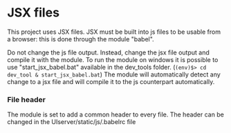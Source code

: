 # JSX files

This project uses JSX files.
JSX must be built into js files to be usable from a browser: this is done through the module "babel".

Do not change the js file output. Instead, change the jsx file output and compile it with the module.
To run the module on windows it is possible to use "start_jsx_babel.bat" available in the dev_tools folder. (`(env)$> cd dev_tool & start_jsx_babel.bat`)
The module will automatically detect any change to a jsx file and will compile it to the js counterpart automatically.

### File header
The module is set to add a common header to every file. The header can be changed in the UIserver/static/js/.babelrc file